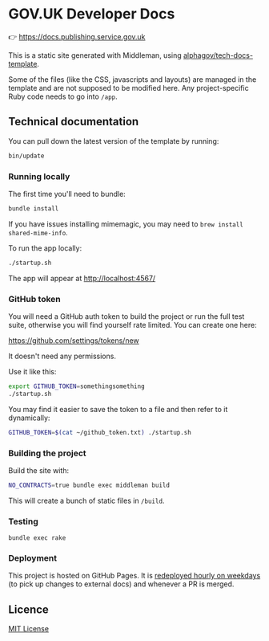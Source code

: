 # GOV.UK Developer Docs

👉 https://docs.publishing.service.gov.uk

This is a static site generated with Middleman, using [alphagov/tech-docs-template](https://github.com/alphagov/tech-docs-template).

Some of the files (like the CSS, javascripts and layouts) are managed in the template and are not supposed to be modified here. Any project-specific
Ruby code needs to go into `/app`.

## Technical documentation

You can pull down the latest version of the template by running:

```sh
bin/update
```

### Running locally

The first time you'll need to bundle:

```sh
bundle install
```

If you have issues installing mimemagic, you may need to `brew install shared-mime-info`.

To run the app locally:

```sh
./startup.sh
```

The app will appear at [http://localhost:4567/](http://localhost:4567/)

### GitHub token

You will need a GitHub auth token to build the project or run the full test suite,
otherwise you will find yourself rate limited. You can create one here:

https://github.com/settings/tokens/new

It doesn't need any permissions.

Use it like this:

```sh
export GITHUB_TOKEN=somethingsomething
./startup.sh
```

You may find it easier to save the token to a file and then refer to it dynamically:

```sh
GITHUB_TOKEN=$(cat ~/github_token.txt) ./startup.sh
```

### Building the project

Build the site with:

```sh
NO_CONTRACTS=true bundle exec middleman build
```

This will create a bunch of static files in `/build`.

### Testing

`bundle exec rake`

### Deployment

This project is hosted on GitHub Pages. It is [redeployed hourly on weekdays][actions]
(to pick up changes to external docs) and whenever a PR is merged.

## Licence

[MIT License](LICENCE.md)

[actions]: https://github.com/alphagov/govuk-developer-docs/blob/master/.github/workflows/ci.yml

